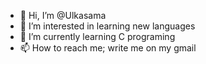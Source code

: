 - 👋 Hi, I’m @Ulkasama
- 👀 I’m interested in learning new languages
- 🌱 I’m currently learning C programing
- 📫 How to reach me; write me on my gmail

<!---
Ulkasama/Ulkasama is a ✨ special ✨ repository because its `README.md` (this file) appears on your GitHub profile.
You can click the Preview link to take a look at your changes.
--->
